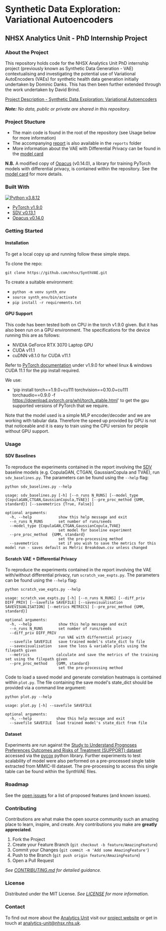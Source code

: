 # Synthetic Data Exploration: Variational Autoencoders
## NHSX Analytics Unit - PhD Internship Project

### About the Project

This repository holds code for the NHSX Analytics Unit PhD internship project (previously known as Synthetic Data Generation - VAE) contextualising and investigating the potential use of Variational AutoEncoders (VAEs) for synthetic health data generation initially undertaken by Dominic Danks. This has then been further extended through the work undertaken by David Brind.

[Project Description - Synthetic Data Exploration: Variational Autoencoders](https://nhsx.github.io/nhsx-internship-projects/synthetic-data-exploration-vae/)

_**Note:** No data, public or private are shared in this repository._

### Project Stucture

- The main code is found in the root of the repository (see Usage below for more information)
- The accompanying [report](./reports/report.pdf) is also available in the `reports` folder
- More information about the VAE with Differential Privacy can be found in the [model card](./model_card.md)

**N.B.** A modified copy of [Opacus](https://github.com/pytorch/opacus) (v0.14.0), a library for training PyTorch models with differential privacy, is contained within the repository. See the [model card](./model_card.md) for more details.

### Built With

[![Python v3.8.12](https://img.shields.io/badge/python-v3.8-blue.svg)](https://www.python.org/downloads/release/python-380/)
- [PyTorch v1.9.0](https://github.com/pytorch)
- [SDV v0.13.1](https://github.com/sdv-dev/SDV)
- [Opacus v0.14.0](https://github.com/pytorch/opacus)

### Getting Started

#### Installation

To get a local copy up and running follow these simple steps.

To clone the repo:

`git clone https://github.com/nhsx/SynthVAE.git`

To create a suitable environment:
- ```python -m venv synth_env```
- `source synth_env/bin/activate`
- `pip install -r requirements.txt`

#### GPU Support

This code has been tested both on CPU in the torch v1.9.0 given. But it has also been run on a GPU environment. The specifications for the device running this are as follows:

- NVIDIA GeForce RTX 3070 Laptop GPU
- CUDA v11.1
- cuDNN v8.1.0 for CUDA v11.1

Refer to [PyTorch documentation](https://pytorch.org/get-started/previous-versions/) under v1.9.0 for wheel linux & windows CUDA 11.1 for the pip install required.

We use:
- 'pip install torch==1.9.0+cu111 torchvision==0.10.0+cu111 torchaudio==0.9.0 -f https://download.pytorch.org/whl/torch_stable.html' 
to get the gpu supported versions of PyTorch that we require.

Note that the model used is a simple MLP encoder/decoder and we are working with tabular data. Therefore the speed up provided by GPU is not that noticeable and it is easy to train using the CPU version for people without GPU support.

### Usage

#### SDV Baselines

To reproduce the experiments contained in the report involving the [SDV](https://github.com/sdv-dev/SDV) baseline models (e.g. CopulaGAN, CTGAN, GaussianCopula and TVAE), run `sdv_baselines.py`. The parameters can be found using the `--help` flag:

```
python sdv_baselines.py --help

usage: sdv_baselines.py [-h] [--n_runs N_RUNS] [--model_type {CopulaGAN,CTGAN,GaussianCopula,TVAE}] [--pre_proc_method {GMM, standard}] [--savemetrics {True, False}]

optional arguments:
  -h, --help            show this help message and exit
  --n_runs N_RUNS       set number of runs/seeds
  --model_type {CopulaGAN,CTGAN,GaussianCopula,TVAE}
                        set model for baseline experiment
  --pre_proc_method  {GMM, standard}
                        set the pre-processing method
  --savemetrics         set if you wish to save the metrics for this model run - saves default as Metric Breakdown.csv unless changed
```

#### Scratch VAE + Differential Privacy

To reproduce the experiments contained in the report involving the VAE with/without differential privacy, run `scratch_vae_expts.py`. The parameters can be found using the `--help` flag:

```
python scratch_vae_expts.py --help

usage: scratch_vae_expts.py [-h] [--n_runs N_RUNS] [--diff_priv DIFF_PRIV] [--savefile SAVEFILE] [--savevisualisation SAVEVISUALISATION] [--metrics METRICS] [--pre_proc_method {GMM, standard}]

optional arguments:
  -h, --help            show this help message and exit
  --n_runs N_RUNS       set number of runs/seeds
  --diff_priv DIFF_PRIV
                        run VAE with differential privacy
  --savefile SAVEFILE   save trained model's state_dict to file
  --savevisualisation   save the loss & variable plots using the filepath given
  --metrics            calculate and save the metrics of the training set using the filepath given
  --pre_proc_method    {GMM, standard}
                        set the pre-processing method
```

Code to load a saved model and generate correlation heatmaps is contained within `plot.py`.
The file containing the save model's state_dict should be provided via a command line argument:

```
python plot.py --help

usage: plot.py [-h] --savefile SAVEFILE

optional arguments:
  -h, --help           show this help message and exit
  --savefile SAVEFILE  load trained model's state_dict from file
```

#### Dataset

Experiments are run against the [Study to Understand Prognoses Preferences Outcomes and Risks of Treatment (SUPPORT) dataset](https://biostat.app.vumc.org/wiki/Main/SupportDesc) accessed via the [pycox](https://github.com/havakv/pycox) python library. Further experiments to test scalability of model were also performed on a pre-processed single table extracted from MIMIC-III dataset. The pre-processing to access this single table can be found within the SynthVAE files.

### Roadmap

See the [open issues](https://github.com/nhsx/SynthVAE/issues) for a list of proposed features (and known issues).

### Contributing

Contributions are what make the open source community such an amazing place to learn, inspire, and create. Any contributions you make are **greatly appreciated**.

1. Fork the Project
2. Create your Feature Branch (`git checkout -b feature/AmazingFeature`)
3. Commit your Changes (`git commit -m 'Add some AmazingFeature'`)
4. Push to the Branch (`git push origin feature/AmazingFeature`)
5. Open a Pull Request

_See [CONTRIBUTING.md](./CONTRIBUTING.md) for detailed guidance._

### License

Distributed under the MIT License. _See [LICENSE](./LICENSE) for more information._

### Contact

To find out more about the [Analytics Unit](https://www.nhsx.nhs.uk/key-tools-and-info/nhsx-analytics-unit/) visit our [project website](https://nhsx.github.io/AnalyticsUnit/projects.html) or get in touch at [analytics-unit@nhsx.nhs.uk](mailto:analytics-unit@nhsx.nhs.uk).

<!-- ### Acknowledgements -->
